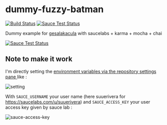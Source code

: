 # dummy-fuzzy-batman
[![Build Status][travis-image]][travis-url] [![Sauce Test Status][saucelabs-image]][saucelabs-url]

Dummy example for [gesalakacula](https://www.npmjs.com/package/gesalakacula) with saucelabs + karma + mocha + chai

[![Sauce Test Status][saucelabs-browser-matrix-image]][saucelabs-url]

## Note to make it work

I'm directly setting the [environment variables via the repository settings pane ](http://blog.travis-ci.com/2014-08-22-environment-variables/) like :

![setting](https://cloud.githubusercontent.com/assets/730511/5653347/b5bcdd74-96b9-11e4-964e-069af070f3c9.png)

With `SAUCE_USERNAME` your user name (here suuerivera for https://saucelabs.com/u/suuerivera) and `SAUCE_ACCESS_KEY` your user access key given by sauce lab : 

![sauce-access-key](https://cloud.githubusercontent.com/assets/730511/5653465/b43a41f2-96ba-11e4-9a37-786e0f6514b3.png)



[travis-url]: https://travis-ci.org/douglasduteil/dummy-fuzzy-batman
[travis-image]: https://travis-ci.org/douglasduteil/dummy-fuzzy-batman.svg?branch=master
[saucelabs-url]: https://saucelabs.com/u/suuerivera
[saucelabs-image]: https://saucelabs.com/buildstatus/suuerivera
[saucelabs-browser-matrix-image]: https://saucelabs.com/browser-matrix/suuerivera.svg

